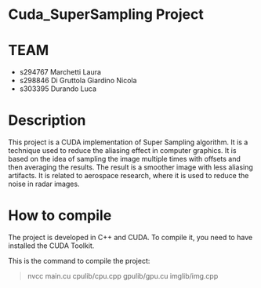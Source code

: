 # Cuda_SuperSampling Project

# TEAM
- s294767 Marchetti Laura
- s298846 Di Gruttola Giardino Nicola
- s303395 Durando Luca

# Description
This project is a CUDA implementation of Super Sampling algorithm. It is a technique used to reduce the aliasing effect in computer graphics. It is based on the idea of sampling the image multiple times with offsets and then averaging the results. The result is a smoother image with less aliasing artifacts.
It is related to aerospace research, where it is used to reduce the noise in radar images.

# How to compile
The project is developed in C++ and CUDA. To compile it, you need to have installed the CUDA Toolkit.

This is the command to compile the project:

> nvcc main.cu cpulib/cpu.cpp gpulib/gpu.cu imglib/img.cpp 
